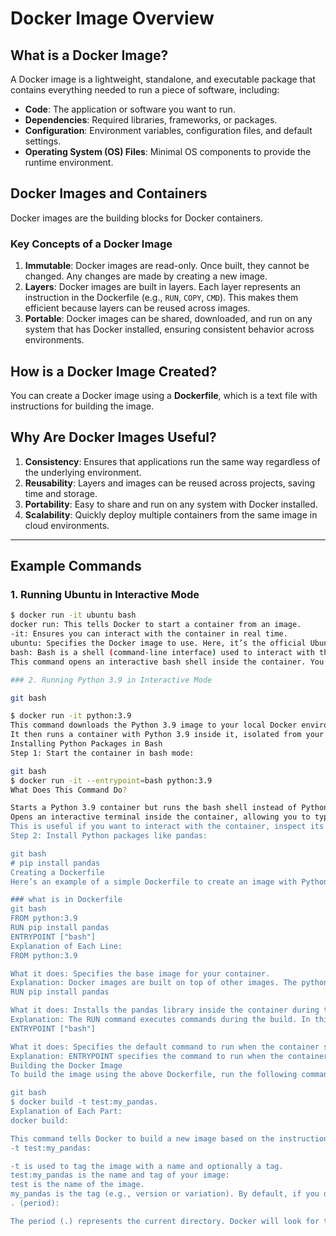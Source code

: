 # Docker Image Overview

## What is a Docker Image?

A Docker image is a lightweight, standalone, and executable package that contains everything needed to run a piece of software, including:

- **Code**: The application or software you want to run.
- **Dependencies**: Required libraries, frameworks, or packages.
- **Configuration**: Environment variables, configuration files, and default settings.
- **Operating System (OS) Files**: Minimal OS components to provide the runtime environment.

## Docker Images and Containers

Docker images are the building blocks for Docker containers.

### Key Concepts of a Docker Image

1. **Immutable**: Docker images are read-only. Once built, they cannot be changed. Any changes are made by creating a new image.
2. **Layers**: Docker images are built in layers. Each layer represents an instruction in the Dockerfile (e.g., `RUN`, `COPY`, `CMD`). This makes them efficient because layers can be reused across images.
3. **Portable**: Docker images can be shared, downloaded, and run on any system that has Docker installed, ensuring consistent behavior across environments.

## How is a Docker Image Created?

You can create a Docker image using a **Dockerfile**, which is a text file with instructions for building the image.

## Why Are Docker Images Useful?

1. **Consistency**: Ensures that applications run the same way regardless of the underlying environment.
2. **Reusability**: Layers and images can be reused across projects, saving time and storage.
3. **Portability**: Easy to share and run on any system with Docker installed.
4. **Scalability**: Quickly deploy multiple containers from the same image in cloud environments.

---

## Example Commands

### 1. Running Ubuntu in Interactive Mode

```bash
$ docker run -it ubuntu bash
docker run: This tells Docker to start a container from an image.
-it: Ensures you can interact with the container in real time.
ubuntu: Specifies the Docker image to use. Here, it’s the official Ubuntu Linux image.
bash: Bash is a shell (command-line interface) used to interact with the operating system. Running bash opens an interactive session where you can type Linux commands.
This command opens an interactive bash shell inside the container. You can then type commands (like ls, cd, or apt-get) that are typical of Linux systems.

### 2. Running Python 3.9 in Interactive Mode

git bash

$ docker run -it python:3.9
This command downloads the Python 3.9 image to your local Docker environment (not your system, like a typical installation).
It then runs a container with Python 3.9 inside it, isolated from your host system.
Installing Python Packages in Bash
Step 1: Start the container in bash mode:

git bash
$ docker run -it --entrypoint=bash python:3.9
What Does This Command Do?

Starts a Python 3.9 container but runs the bash shell instead of Python.
Opens an interactive terminal inside the container, allowing you to type any commands you like within the container's environment.
This is useful if you want to interact with the container, inspect its file system, or install additional software before running Python code.
Step 2: Install Python packages like pandas:

git bash
# pip install pandas
Creating a Dockerfile
Here’s an example of a simple Dockerfile to create an image with Python 3.9 and pandas installed:

### what is in Dockerfile
git bash
FROM python:3.9
RUN pip install pandas
ENTRYPOINT ["bash"]
Explanation of Each Line:
FROM python:3.9

What it does: Specifies the base image for your container.
Explanation: Docker images are built on top of other images. The python:3.9 image is an official image that has Python 3.9 pre-installed. This line tells Docker to start building the image from the Python 3.9 base image.
RUN pip install pandas

What it does: Installs the pandas library inside the container during the build process.
Explanation: The RUN command executes commands during the build. In this case, pip install pandas installs the pandas package inside the image, making it available when the container runs.
ENTRYPOINT ["bash"]

What it does: Specifies the default command to run when the container starts.
Explanation: ENTRYPOINT specifies the command to run when the container starts. Here, bash is specified, so the container will start with the Bash shell. This is useful for manually interacting with the container instead of running a Python script automatically.
Building the Docker Image
To build the image using the above Dockerfile, run the following command:

git bash
$ docker build -t test:my_pandas.
Explanation of Each Part:
docker build:

This command tells Docker to build a new image based on the instructions in the Dockerfile in the current directory.
-t test:my_pandas:

-t is used to tag the image with a name and optionally a tag.
test:my_pandas is the name and tag of your image:
test is the name of the image.
my_pandas is the tag (e.g., version or variation). By default, if you don’t specify a tag, it uses latest.
. (period):

The period (.) represents the current directory. Docker will look for the Dockerfile in the current directory to build the image.
